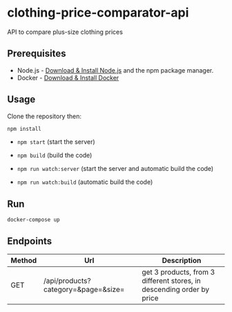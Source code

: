 # clothing-price-comparator-api
API to compare plus-size clothing prices

## Prerequisites

* Node.js - [Download & Install Node.js](https://nodejs.org/en/download/) and the npm package manager.
* Docker - [Download & Install Docker](https://docs.docker.com/install/)

## Usage

Clone the repository then:

```bash
npm install
```

* `npm start` (start the server)

* `npm build` (build the code)

* `npm run watch:server` (start the server and automatic build the code)

* `npm run watch:build` (automatic build the code)

## Run
```console
docker-compose up
```

## Endpoints

|Method | 	Url		| 	Description |
|-------| ------- | ----------- |
|GET|/api/products?category=&page=&size=| 	get 3 products, from 3 different stores, in descending order by price|
